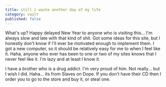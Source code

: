 ```yaml
---
title: still i waste another day of my life
category: vault
published: false
---
```


What's up? Happy delayed New Year to anyone who is visiting this... I'm always
slow and late with that kind of shit. Got some ideas for this site, but I
honestly don't know if I'll ever be motivated enough to implement them. I got
a new computer, so it should be relatively easy for me to when I feel like it.
Haha, anyone who ever has been to one or two of my sites knows that I never
feel like it. I'm lazy and at least I know it.

I have a brother who is a drug addict. I'm very proud of him. Not really...
but I wish I did. Haha... its from Slaves on Dope. If you don't have their CD
then I order you to go to the store and buy it, or steal one.
